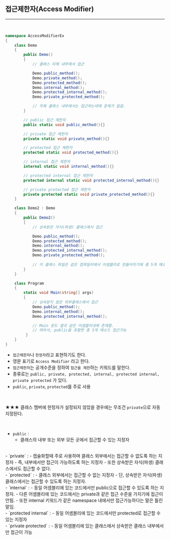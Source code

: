 ## 접근제한자(Access Modifier)
----------------------------------------------------------------

<br />

```csharp
namespace AccessModifierEx
{
    class Demo
    {
        public Demo()
        {
            // 클래스 자체 내부에서 접근

            Demo.public_method();
            Demo.private_method();
            Demo.protected_method();
            Demo.internal_method();
            Demo.protected_internal_method();
            Demo.private_protected_method();

            // 자체 클래스 내부에서는 접근하는데에 문제가 없음.
        }

        // public 접근 제한자
        public static void public_method(){}

        // private 접근 제한자
        private static void private_method(){}

        // protected 접근 제한자
        protected static void protected_method(){}

        // internal 접근 제한자
        internal static void internal_method(){}

        // protected internal 접근 제한자
        protected internal static void protected_internal_method(){}

        // private protected 접근 제한자
        private protected static void private_protected_method(){}
    }

    class Demo2 : Demo
    {
        public Demo2()
        {   
            // 상속받은 자식(파생) 클래스에서 접근

            Demo.public_method();
            Demo.protected_method();
            Demo.internal_method();
            Demo.protected_internal_method();
            Demo.private_protected_method();
            
            // 이 클래스 파일은 같은 컴파일러에서 어셈블리로 만들어지기에 총 5개 메소드 접근가능
        }
    }

    class Program
    {
        static void Main(string[] args)
        {
            // 상속받지 않은 외부클래스에서 접근
            Demo.public_method();
            Demo.internal_method();
            Demo.protected_internal_method();

            // Main 문도 결국 같은 어셈블리내에 존재함.
            // 따라서, public을 포함한 총 3개 메소드 접근가능
         }
    }
}
```


- `접근제한자`나 `한정자`라고 표현하기도 한다.
- 영문 표기로 `Access Modifier` 라고 한다.
- `접근제한자`는 공개수준을 정하여 `접근을 제한`하는 키워드를 말한다.
- 종류로는 `public, private, protected, internal, protected internal, private protected` 가 있다.
- `public`, `private`, `protected`를 주로 사용

<br />

★★★ 클래스 멤버에 한정자가 설정되지 않았을 경우에는 무조건 `private`으로 자동 지정된다. 

<br />

- `public` : 
  - 클래스의 내부 또는 외부 모든 곳에서 접근할 수 있는 지정자
<br />
- `private` : 
  - 캡슐화할때 주로 사용하며 클래스 외부에서는 접근할 수 없도록 하는 지정자
  - 즉, 내부에서만 접근이 가능하도록 하는 지정자
  - 또한 상속받은 자식(파생) 클래스에서도 접근할 수 없다.
 <br />
- `protected` : 
  - 클래스 외부에서는 접근할 수 없는 지정자
  - 단, 상속받은 자식(파생) 클래스에서는 접근할 수 있도록 하는 지정자.
<br />
- `internal` : 
  - 동일 어셈블리에 있는 코드에서만 public으로 접근할 수 있도록 하는 지정자.
  - 다른 어셈블리에 있는 코드에서는 private과 같은 접근 수준을 가지기에 접근이 안됨.
  - 또한 internal 키워드가 같은 namespace 내에서만 접근가능하다는 말은 틀린말임.
<br />
- `protected internal` :
  - 동일 어셈블리에 있는 코드에서만 protected로 접근할 수 있는 지정자
<br />
- `private protected` : 
  - 동일 어셈블리에 있는 클래스에서 상속받은 클래스 내부에서만 접근이 가능  
       